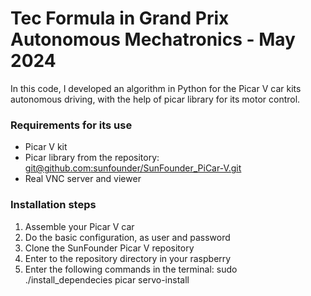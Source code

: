 # Tec Formula in Grand Prix Autonomous Mechatronics - May 2024

In this code, I developed an algorithm in Python for the Picar V car kits autonomous driving, with the help of picar library for its motor control.

### Requirements for its use
- Picar V kit
- Picar library from the repository: 
    [git@github.com:sunfounder/SunFounder_PiCar-V.git](https://github.com/sunfounder/SunFounder_PiCar-V)
- Real VNC server and viewer


### Installation steps
1. Assemble your Picar V car
2. Do the basic configuration, as user and password
3. Clone the SunFounder Picar V repository
4. Enter to the repository directory in your raspberry
5. Enter the following commands in the terminal:
sudo ./install_dependecies
picar servo-install
